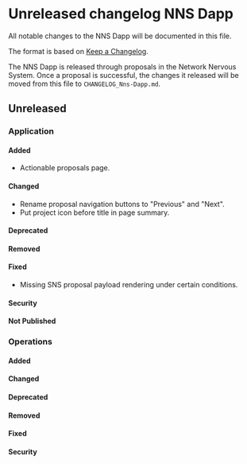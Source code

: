 
# Unreleased changelog NNS Dapp

All notable changes to the NNS Dapp will be documented in this file.

The format is based on [Keep a Changelog](https://keepachangelog.com/en/1.0.0/).

The NNS Dapp is released through proposals in the Network Nervous System. Once a
proposal is successful, the changes it released will be moved from this file to
`CHANGELOG_Nns-Dapp.md`.

## Unreleased

### Application

#### Added

* Actionable proposals page.

#### Changed

* Rename proposal navigation buttons to "Previous" and "Next".
* Put project icon before title in page summary.

#### Deprecated

#### Removed

#### Fixed

* Missing SNS proposal payload rendering under certain conditions.

#### Security

#### Not Published

### Operations

#### Added

#### Changed

#### Deprecated

#### Removed

#### Fixed

#### Security
